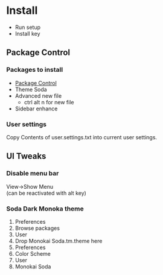 # Install
- Run setup
- Install key

## Package Control

### Packages to install
- [Package Control](https://packagecontrol.io/installation)
- Theme Soda
- Advanced new file
	- ctrl alt n for new file
- Sidebar enhance

### User settings
Copy Contents of user.settings.txt into current user settings.

## UI Tweaks
### Disable menu bar
View->Show Menu  
(can be reactivated with alt key)

### Soda Dark Monoka theme
1. Preferences
2. Browse packages
3. User
4. Drop Monokai Soda.tm.theme here
5. Preferences
6. Color Scheme
7. User
8. Monokai Soda
